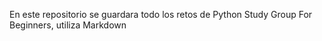En este repositorio se guardara todo los retos de Python Study Group For Beginners, utiliza Markdown